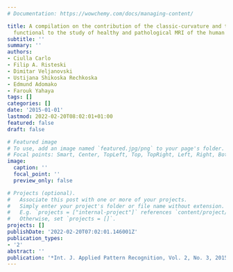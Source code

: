 ```yaml
---
# Documentation: https://wowchemy.com/docs/managing-content/

title: A compilation on the contribution of the classic-curvature and the intensity-curvature
  functional to the study of healthy and pathological MRI of the human brain
subtitle: ''
summary: ''
authors:
- Ciulla Carlo
- Filip A. Risteski
- Dimitar Veljanovski
- Ustijana Shikoska Rechkoska
- Edmund Adomako
- Farouk Yahaya
tags: []
categories: []
date: '2015-01-01'
lastmod: 2022-02-20T08:02:01+01:00
featured: false
draft: false

# Featured image
# To use, add an image named `featured.jpg/png` to your page's folder.
# Focal points: Smart, Center, TopLeft, Top, TopRight, Left, Right, BottomLeft, Bottom, BottomRight.
image:
  caption: ''
  focal_point: ''
  preview_only: false

# Projects (optional).
#   Associate this post with one or more of your projects.
#   Simply enter your project's folder or file name without extension.
#   E.g. `projects = ["internal-project"]` references `content/project/deep-learning/index.md`.
#   Otherwise, set `projects = []`.
projects: []
publishDate: '2022-02-20T07:02:01.146001Z'
publication_types:
- '2'
abstract: ''
publication: '*Int. J. Applied Pattern Recognition, Vol. 2, No. 3, 2015 213*'
---
```

